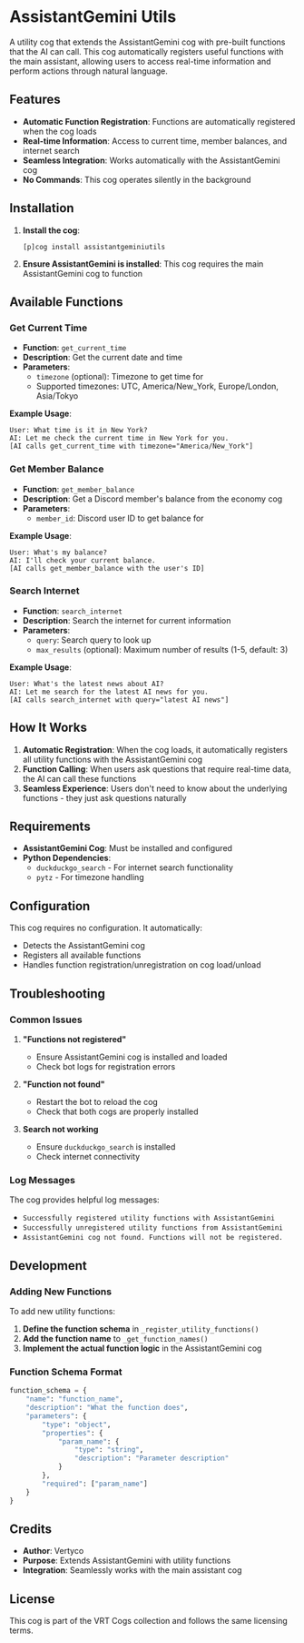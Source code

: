 # AssistantGemini Utils

A utility cog that extends the AssistantGemini cog with pre-built functions that the AI can call. This cog automatically registers useful functions with the main assistant, allowing users to access real-time information and perform actions through natural language.

## Features

- **Automatic Function Registration**: Functions are automatically registered when the cog loads
- **Real-time Information**: Access to current time, member balances, and internet search
- **Seamless Integration**: Works automatically with the AssistantGemini cog
- **No Commands**: This cog operates silently in the background

## Installation

1. **Install the cog**:
   ```
   [p]cog install assistantgeminiutils
   ```

2. **Ensure AssistantGemini is installed**: This cog requires the main AssistantGemini cog to function

## Available Functions

### Get Current Time
- **Function**: `get_current_time`
- **Description**: Get the current date and time
- **Parameters**: 
  - `timezone` (optional): Timezone to get time for
  - Supported timezones: UTC, America/New_York, Europe/London, Asia/Tokyo

**Example Usage**:
```
User: What time is it in New York?
AI: Let me check the current time in New York for you.
[AI calls get_current_time with timezone="America/New_York"]
```

### Get Member Balance
- **Function**: `get_member_balance`
- **Description**: Get a Discord member's balance from the economy cog
- **Parameters**:
  - `member_id`: Discord user ID to get balance for

**Example Usage**:
```
User: What's my balance?
AI: I'll check your current balance.
[AI calls get_member_balance with the user's ID]
```

### Search Internet
- **Function**: `search_internet`
- **Description**: Search the internet for current information
- **Parameters**:
  - `query`: Search query to look up
  - `max_results` (optional): Maximum number of results (1-5, default: 3)

**Example Usage**:
```
User: What's the latest news about AI?
AI: Let me search for the latest AI news for you.
[AI calls search_internet with query="latest AI news"]
```

## How It Works

1. **Automatic Registration**: When the cog loads, it automatically registers all utility functions with the AssistantGemini cog
2. **Function Calling**: When users ask questions that require real-time data, the AI can call these functions
3. **Seamless Experience**: Users don't need to know about the underlying functions - they just ask questions naturally

## Requirements

- **AssistantGemini Cog**: Must be installed and configured
- **Python Dependencies**: 
  - `duckduckgo_search` - For internet search functionality
  - `pytz` - For timezone handling

## Configuration

This cog requires no configuration. It automatically:
- Detects the AssistantGemini cog
- Registers all available functions
- Handles function registration/unregistration on cog load/unload

## Troubleshooting

### Common Issues

1. **"Functions not registered"**
   - Ensure AssistantGemini cog is installed and loaded
   - Check bot logs for registration errors

2. **"Function not found"**
   - Restart the bot to reload the cog
   - Check that both cogs are properly installed

3. **Search not working**
   - Ensure `duckduckgo_search` is installed
   - Check internet connectivity

### Log Messages

The cog provides helpful log messages:
- `Successfully registered utility functions with AssistantGemini`
- `Successfully unregistered utility functions from AssistantGemini`
- `AssistantGemini cog not found. Functions will not be registered.`

## Development

### Adding New Functions

To add new utility functions:

1. **Define the function schema** in `_register_utility_functions()`
2. **Add the function name** to `_get_function_names()`
3. **Implement the actual function logic** in the AssistantGemini cog

### Function Schema Format

```python
function_schema = {
    "name": "function_name",
    "description": "What the function does",
    "parameters": {
        "type": "object",
        "properties": {
            "param_name": {
                "type": "string",
                "description": "Parameter description"
            }
        },
        "required": ["param_name"]
    }
}
```

## Credits

- **Author**: Vertyco
- **Purpose**: Extends AssistantGemini with utility functions
- **Integration**: Seamlessly works with the main assistant cog

## License

This cog is part of the VRT Cogs collection and follows the same licensing terms. 